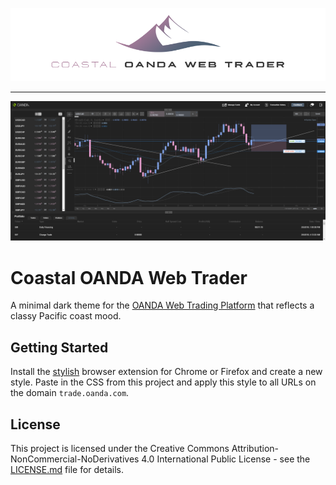 ![Coastal Theme](/assets/coastal-banner-oanda-web-trader.png?raw=true "Coastal theme for OANDA web trading platform")

---

![Coastal Theme](/assets/screenshot.png?raw=true "Coastal theme for OANDA web trading platform")

# Coastal OANDA Web Trader

A minimal dark theme for the [OANDA Web Trading Platform](https://www.oanda.com/) that reflects a classy Pacific coast mood.

## Getting Started

Install the [stylish](https://chrome.google.com/webstore/detail/stylish-custom-themes-for/fjnbnpbmkenffdnngjfgmeleoegfcffe) browser extension for Chrome or Firefox and create a new style. Paste in the CSS from this project and apply this style to all URLs on the domain `trade.oanda.com`.

## License

This project is licensed under the Creative Commons Attribution-NonCommercial-NoDerivatives 4.0 International Public License - see the [LICENSE.md](LICENSE.md) file for details.